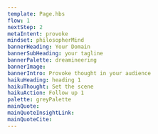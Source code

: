 ```yaml
---
template: Page.hbs
flow: 1
nextStep: 2
metaIntent: provoke
mindset: philosopherMind
bannerHeading: Your Domain
bannerSubHeading: your tagline
bannerPalette: dreamineering
bannerImage:
bannerIntro: Provoke thought in your audience
haikuHeading: heading 1
haikuThought: Set the scene
haikuAction: Follow up 1
palette: greyPalette
mainQuote:
mainQuoteInsightLink:
mainQuoteCite:
---
```

